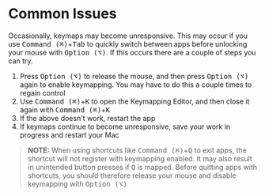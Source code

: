 # Common Issues

Occasionally, keymaps may become unresponsive. This may occur if you use <kbd>Command (⌘)</kbd>+<kbd>Tab</kbd> to quickly switch between apps before unlocking your mouse with <kbd>Option (⌥)</kbd>. If this occurs there are a couple of steps you can try.

1. Press <kbd>Option (⌥)</kbd> to release the mouse, and then press <kbd>Option (⌥)</kbd>  again to enable keymapping. You may have to do this a couple times to regain control
2. Use <kbd>Command (⌘)</kbd>+<kbd>K</kbd> to open the Keymapping Editor, and then close it again with <kbd>Command (⌘)</kbd>+<kbd>K</kbd>
3. If the above doesn't work, restart the app
4. If keymaps continue to become unresponsive, save your work in progress and restart your Mac

> __NOTE:__ When using shortcuts like <kbd>Command (⌘)</kbd>+<kbd>Q</kbd> to exit apps, the shortcut will not register with keymapping enabled. It may also result in unintended button presses if <kbd>Q</kbd> is mapped. Before quitting apps with shortcuts, you should therefore release your mouse and disable keymapping with <kbd>Option (⌥)</kbd>
